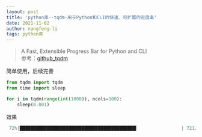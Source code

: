 ```yaml
---
layout: post
title: 'python库--tqdm-用于Python和CLI的快速、可扩展的进度条'
date: 2021-11-02
author: nangfeng-li
tags: python库
---
```


> A Fast, Extensible Progress Bar for Python and CLI <br>
> 参考：[github_tqdm](https://github.com/tqdm/tqdm)

简单使用，后续完善
```python
from tqdm import tqdm
from time import sleep

for i in tqdm(range(int(1000)), ncols=100):
    sleep(0.001)
```

效果

```python
 72%|███████████████████████████████████████████▎                | 721/1000 [00:11<00:04, 63.21it/s]
```